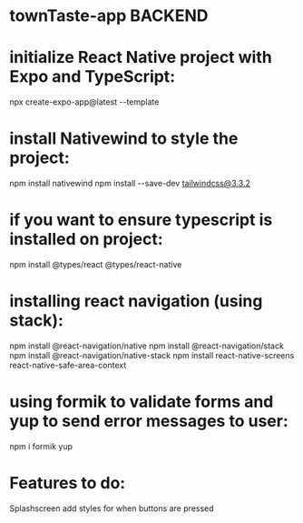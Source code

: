 # townTaste-app BACKEND

<!-- COMMAND INSTRUCTIONS FOR DEVs -->
<!-- NOTE: Always check the official library's documentation -->

# initialize React Native project with Expo and TypeScript:
 npx create-expo-app@latest --template

# install Nativewind to style the project:

npm install nativewind
npm install --save-dev tailwindcss@3.3.2

# if you want to ensure typescript is installed on project:
npm install @types/react @types/react-native

# installing react navigation (using stack):
npm install @react-navigation/native
npm install @react-navigation/stack
npm install @react-navigation/native-stack
npm install react-native-screens react-native-safe-area-context

# using formik to validate forms and yup to send error messages to user:
npm i formik yup
 
# Features to do:

Splashscreen
add styles for when buttons are pressed
